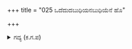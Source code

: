 +++
title = "025 ಒದೆದುದಬುಧಿಯನಬುಧಿಯೆನೆ ಹೊ"

+++

<details><summary>ಗದ್ಯ (ಕ.ಗ.ಪ) </summary>

25. ಪಾಂಡವ ಹಾಗೂ ಕೌರವರ ಸೇನೆಯಲ್ಲಿದ್ದ ಸೈನಿಕರು ತಮ್ಮ ಶಕ್ತಿ ಮೀರಿದ ಪರಾಕ್ರಮದಿಂದ ಪರಸ್ಪರ ಹೋರಾಡಲಾರಂಭಿಸಿದರು. ಒಂದು ಸಮುದ್ರ ಮತ್ತೊಂದು ಸಮುದ್ರವನ್ನು ಒದೆಯುತ್ತಿದೆ ಎಂಬಂತೆ ಆ ಸೈನ್ಯಗಳ  ಯುದ್ಧ ಕಾಣುತ್ತಿತ್ತು. ಚತುರಂಗ ಸೇನೆಯಲ್ಲಿದ್ದ ಪ್ರತಿಯೊಬ್ಬರೂ ಜೋರಾಗಿ ಹೊಡೆದಾಡುತ್ತಾ, ತಲೆಯನ್ನು ಒತ್ತುತ್ತಾ ಕೇಶರಾಶಿಗಳನ್ನು ಹಿಡಿದು ಎಳೆದಾಡುತ್ತಾ, ಮಹಾ ಸೇಡಿನಿಂದ ಜೋರಾಗಿ ಹೋರಾಡುತ್ತಿದ್ದರು. ಶತ್ರು ಸೈನ್ಯವು ಗುಂಪಿನಿಂದ ಚದರಿ ಮತ್ತೆ ಗುಂಪಾಗಿ ಸೇರಿ ಪರಸ್ಪರ ಹೊಡೆದಾಡುತ್ತಿದ್ದಾಗ ಅಪಾರ ಸಂಖ್ಯೆಯ ಸೈನಿಕರು ಪ್ರಾಣ ಬಿಟ್ಟರು. ಉಭಯ ಸೈನ್ಯಗಳೂ ಮಹಾ ರೋಷಾವೇಶದಿಂದ ಹೋರಾಡುತ್ತಿದ್ದವು.
</details>
